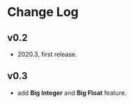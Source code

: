 # Change Log

## v0.2

- 2020.3, first release. 

## v0.3

- add **Big Integer** and **Big Float** feature.

